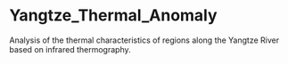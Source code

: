 # Yangtze_Thermal_Anomaly
Analysis of the thermal characteristics of regions along the Yangtze River based on infrared thermography.
